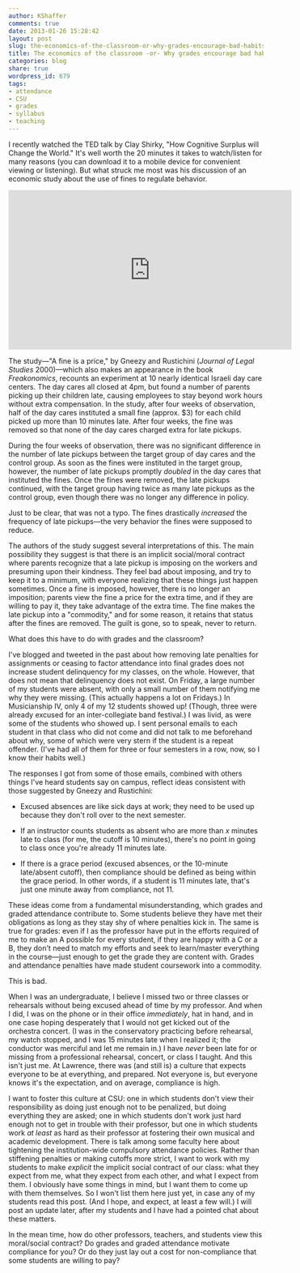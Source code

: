```yaml
---
author: KShaffer
comments: true
date: 2013-01-26 15:28:42
layout: post
slug: the-economics-of-the-classroom-or-why-grades-encourage-bad-habits
title: The economics of the classroom -or- Why grades encourage bad habits
categories: blog
share: true
wordpress_id: 679
tags:
- attendance
- CSU
- grades
- syllabus
- teaching
---
```


I recently watched the TED talk by Clay Shirky, "How Cognitive Surplus will Change the World." It's well worth the 20 minutes it takes to watch/listen for many reasons (you can download it to a mobile device for convenient viewing or listening). But what struck me most was his discussion of an economic study about the use of fines to regulate behavior. 

<p><iframe src="http://embed.ted.com/talks/clay_shirky_how_cognitive_surplus_will_change_the_world.html" width="560" height="315" frameborder="0" scrolling="no" webkitAllowFullScreen mozallowfullscreen allowFullScreen></iframe></p>

The study—"A fine is a price," by Gneezy and Rustichini (_Journal of Legal Studies_ 2000)—which also makes an appearance in the book _Freakonomics_, recounts an experiment at 10 nearly identical Israeli day care centers. The day cares all closed at 4pm, but found a number of parents picking up their children late, causing employees to stay beyond work hours without extra compensation. In the study, after four weeks of observation, half of the day cares instituted a small fine (approx. $3) for each child picked up more than 10 minutes late. After four weeks, the fine was removed so that none of the day cares charged extra for late pickups.





During the four weeks of observation, there was no significant difference in the number of late pickups between the target group of day cares and the control group. As soon as the fines were instituted in the target group, however, the number of late pickups promptly _doubled_ in the day cares that instituted the fines. Once the fines were removed, the late pickups continued, with the target group having twice as many late pickups as the control group, even though there was no longer any difference in policy.





Just to be clear, that was not a typo. The fines drastically _increased_ the frequency of late pickups—the very behavior the fines were supposed to reduce.





The authors of the study suggest several interpretations of this. The main possibility they suggest is that there is an implicit social/moral contract where parents recognize that a late pickup is imposing on the workers and presuming upon their kindness. They feel bad about imposing, and try to keep it to a minimum, with everyone realizing that these things just happen sometimes. Once a fine is imposed, however, there is no longer an imposition; parents view the fine a price for the extra time, and if they are willing to pay it, they take advantage of the extra time. The fine makes the late pickup into a "commodity," and for some reason, it retains that status after the fines are removed. The guilt is gone, so to speak, never to return.





What does this have to do with grades and the classroom?





I've blogged and tweeted in the past about how removing late penalties for assignments or ceasing to factor attendance into final grades does not increase student delinquency for my classes, on the whole. However, that does not mean that delinquency does not exist. On Friday, a large number of my students were absent, with only a small number of them notifying me why they were missing. (This actually happens a lot on Fridays.) In Musicianship IV, only 4 of my 12 students showed up! (Though, three were already excused for an inter-collegiate band festival.) I was livid, as were some of the students who showed up. I sent personal emails to each student in that class who did not come and did not talk to me beforehand about why, some of which were very stern if the student is a repeat offender. (I've had all of them for three or four semesters in a row, now, so I know their habits well.)





The responses I got from some of those emails, combined with others things I've heard students say on campus, reflect ideas consistent with those suggested by Gneezy and Rustichini:







  * Excused absences are like sick days at work; they need to be used up because they don't roll over to the next semester.


  * If an instructor counts students as absent who are more than _x_ minutes late to class (for me, the cutoff is 10 minutes), there's no point in going to class once you're already 11 minutes late.


  * If there is a grace period (excused absences, or the 10-minute late/absent cutoff), then compliance should be defined as being within the grace period. In other words, if a student is 11 minutes late, that's just one minute away from compliance, not 11.





These ideas come from a fundamental misunderstanding, which grades and graded attendance contribute to. Some students believe they have met their obligations as long as they stay shy of where penalties kick in. The same is true for grades: even if I as the professor have put in the efforts required of me to make an A possible for every student, if they are happy with a C or a B, they don't need to match my efforts and seek to learn/master everything in the course—just enough to get the grade they are content with. Grades and attendance penalties have made student coursework into a commodity.





This is bad.





When I was an undergraduate, I believe I missed two or three classes or rehearsals without being excused ahead of time by my professor. And when I did, I was on the phone or in their office _immediately_, hat in hand, and in one case hoping desperately that I would not get kicked out of the orchestra concert. (I was in the conservatory practicing before rehearsal, my watch stopped, and I was 15 minutes late when I realized it; the conductor was merciful and let me remain in.) I have _never_ been late for or missing from a professional rehearsal, concert, or class I taught. And this isn't just me. At Lawrence, there was (and still is) a culture that expects everyone to be at everything, and prepared. Not everyone is, but everyone knows it's the expectation, and on average, compliance is high.





I want to foster this culture at CSU: one in which students don't view their responsibility as doing just enough not to be penalized, but doing everything they are asked; one in which students don't work just hard enough not to get in trouble with their professor, but one in which students work _at least_ as hard as their professor at fostering their own musical and academic development. There is talk among some faculty here about tightening the institution-wide compulsory attendance policies. Rather than stiffening penalties or making cutoffs more strict, I want to work with my students to make _explicit_ the implicit social contract of our class: what they expect from me, what they expect from each other, and what I expect from them. I obviously have some things in mind, but I want them to come up with them themselves. So I won't list them here just yet, in case any of my students read this post. (And I hope, and expect, at least a few will.) I will post an update later, after my students and I have had a pointed chat about these matters.





In the mean time, how do other professors, teachers, and students view this moral/social contract? Do grades and graded attendance motivate compliance for you? Or do they just lay out a cost for non-compliance that some students are willing to pay?
